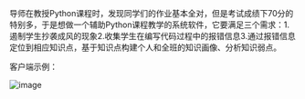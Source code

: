 导师在教授Python课程时，发现同学们的作业基本全对，但是考试成绩下70分的特别多，于是想做一个辅助Python课程教学的系统软件，它要满足三个需求：1.遏制学生抄袭成风的现象2.收集学生在编写代码过程中的报错信息3.通过报错信息定位到相应知识点，基于知识点构建个人和全班的知识画像、分析知识弱点。

客户端示例：

![image](https://github.com/luojiaxuan/Python-Teaching-Aid-System/blob/master/theProcess.gif )

